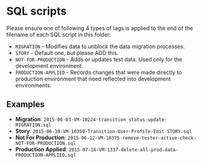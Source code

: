 SQL scripts
===========

Please ensure one of following 4 types of tags is applied to the end of the filename of each SQL script in this folder:

- `MIGRATION` - Modifies data to unblock the data migration processes.
- `STORY` - Default one, but please ADD this.
- `NOT-FOR-PRODUCTION` - Adds or updates test data. Used only for the development environment.
- `PRODUCTION-APPLIED` - Records changes that were made directly to production environment that need reflected into development environments.

Examples
--------

- **Migration**: `2015-06-03-VM-10224-transition_status-update-MIGRATION.sql`
- **Story**: `2015-06-10-VM-10350-Transition-User-Profile-Edit-STORY.sql`
- **Not For Production**: `2015-06-12-VM-10375-remove-tester-active-check-NOT-FOR-PRODUCTION.sql`
- **Production Applied**: `2015-07-16-VM-1337-delete-all-prod-data-PRODUCTION-APPLIED.sql`